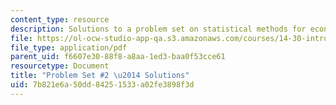 ```yaml
---
content_type: resource
description: Solutions to a problem set on statistical methods for economics.
file: https://ol-ocw-studio-app-qa.s3.amazonaws.com/courses/14-30-introduction-to-statistical-methods-in-economics-spring-2009/7b821e6a50dd84251533a02fe3898f3d_MIT14_30s09_sol_pset02.pdf
file_type: application/pdf
parent_uid: f6607e30-88f8-a8aa-1ed3-baa0f53cce61
resourcetype: Document
title: "Problem Set #2 \u2014 Solutions"
uid: 7b821e6a-50dd-8425-1533-a02fe3898f3d
---
```

